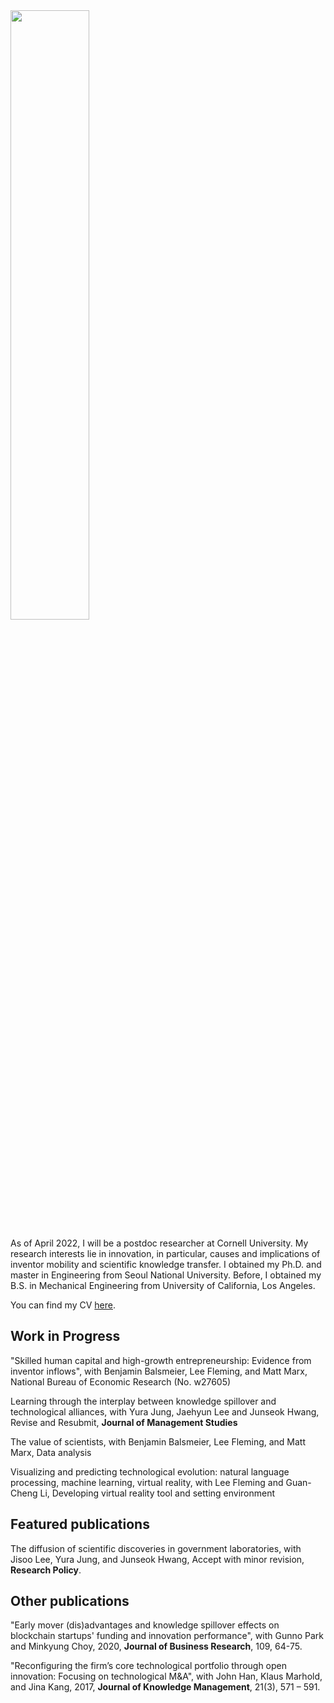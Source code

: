 <img src = "https://user-images.githubusercontent.com/56745112/147376021-0c99d91f-0f41-4402-93e0-30311717974b.jpg" width="50%" height="50%"> 

As of April 2022, I will be a postdoc researcher at Cornell University. My research interests lie in innovation, in particular, causes and implications of inventor mobility and scientific knowledge transfer. I obtained my Ph.D. and master in Engineering from Seoul National University. Before, I obtained my B.S. in Mechanical Engineering from University of California, Los Angeles.

You can find my CV [here](https://www.dropbox.com/s/jiqfbqxif1i51la/ShinCVDecember2021.pdf?dl=0).


## Work in Progress
"Skilled human capital and high-growth entrepreneurship: Evidence from inventor inflows", with Benjamin Balsmeier, Lee Fleming, and Matt Marx, National Bureau of Economic Research (No. w27605)

Learning through the interplay between knowledge spillover and technological alliances, with Yura Jung, Jaehyun Lee and Junseok Hwang, Revise and Resubmit, **Journal of Management Studies**

The value of scientists, with Benjamin Balsmeier, Lee Fleming, and Matt Marx, Data analysis

Visualizing and predicting technological evolution: natural language processing, machine learning, virtual reality, with Lee Fleming and Guan-Cheng Li, Developing virtual reality tool and setting environment


## Featured publications
The diffusion of scientific discoveries in government laboratories, with Jisoo Lee, Yura Jung, and Junseok Hwang, Accept with minor revision, **Research Policy**.

## Other publications
"Early mover (dis)advantages and knowledge spillover effects on blockchain startups' funding and innovation performance", with Gunno Park and Minkyung Choy, 2020, **Journal of Business Research**, 109, 64-75.

"Reconfiguring the firm’s core technological portfolio through open innovation: Focusing on technological M&A", with John Han, Klaus Marhold, and Jina Kang, 2017, **Journal of Knowledge Management**, 21(3), 571 – 591.
